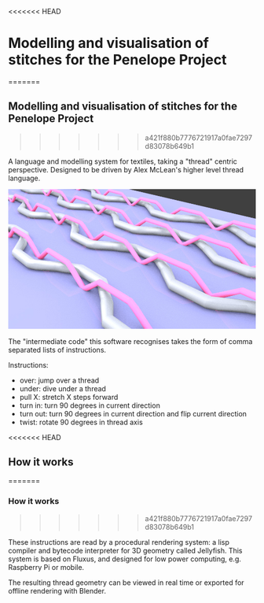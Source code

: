 <<<<<<< HEAD
# Modelling and visualisation of stitches for the Penelope Project
=======
## Modelling and visualisation of stitches for the Penelope Project
>>>>>>> a421f880b7776721917a0fae7297d83078b649b1

A language and modelling system for textiles, taking a "thread" centric 
perspective. Designed to be driven by Alex McLean's higher level thread
language.

![](pic.jpg)

The "intermediate code" this software recognises takes the form of comma 
separated lists of instructions.

Instructions:

- over: jump over a thread
- under: dive under a thread
- pull X: stretch X steps forward
- turn in: turn 90 degrees in current direction
- turn out: turn 90 degrees in current direction and flip current direction
- twist: rotate 90 degrees in thread axis

<<<<<<< HEAD
## How it works
=======
### How it works
>>>>>>> a421f880b7776721917a0fae7297d83078b649b1

These instructions are read by a procedural rendering system: a lisp compiler 
and bytecode interpreter for 3D geometry called Jellyfish. This system is 
based on Fluxus, and designed for low power computing, e.g. Raspberry Pi or 
mobile.

The resulting thread geometry can be viewed in real time or exported for 
offline rendering with Blender.
